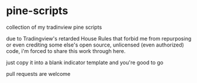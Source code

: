 # pine-scripts
collection of my tradinview pine scripts

due to Tradingview's retarded House Rules that forbid me from repurposing or even crediting some else's open source, unlicensed (even authorized) code, i'm forced to share this work through here.

just copy it into a blank indicator template and you're good to go

pull requests are welcome